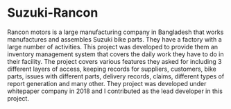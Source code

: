 # Suzuki-Rancon

Rancon motors is a large manufacturing company in Bangladesh that works manufactures and assembles Suzuki bike parts. They have a factory with a large number of activities. This project was developed to provide them an inventory management system that covers the daily work they have to do in their facility. The project covers various features they asked for including 3 different layers of access, keeping records for suppliers, customers, bike parts, issues with different parts, delivery records, claims, different types of report generation and many other. They project was developed under whitepaper company in 2018 and I contributed as the lead developer in this project.
